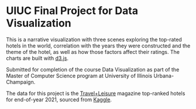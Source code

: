# UIUC Final Project for Data Visualization

This is a narrative visualization with three scenes exploring the top-rated hotels in the world, correlation with the years they were constructed and the theme of the hotel, as well as how those factors affect their ratings. The charts are built with [d3.js](https://d3js.org/).

Submitted for completion of the course Data Visualization as part of the Master of Computer Science program at University of Illinois Urbana-Champaign.

The data for this project is the [Travel+Leisure](https://www.travelandleisure.com/) magazine top-ranked hotels for end-of-year 2021, sourced from [Kaggle](https://www.kaggle.com/datasets/narmelan/travelleisure-worlds-best-hotels-2021?resource=download).
